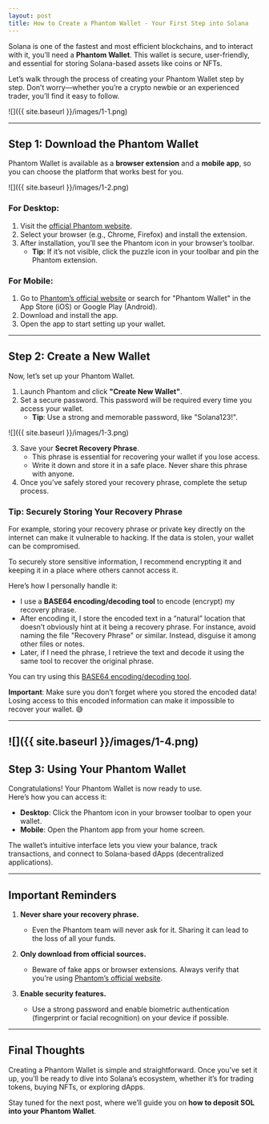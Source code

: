 ```yaml
---
layout: post
title: How to Create a Phantom Wallet - Your First Step into Solana
---
```


Solana is one of the fastest and most efficient blockchains, and to interact with it, you’ll need a **Phantom Wallet**. This wallet is secure, user-friendly, and essential for storing Solana-based assets like coins or NFTs.

Let’s walk through the process of creating your Phantom Wallet step by step. Don’t worry—whether you’re a crypto newbie or an experienced trader, you’ll find it easy to follow.

![]({{ site.baseurl }}/images/1-1.png)

---

## Step 1: Download the Phantom Wallet

Phantom Wallet is available as a **browser extension** and a **mobile app**, so you can choose the platform that works best for you.

![]({{ site.baseurl }}/images/1-2.png)

### For Desktop:

1. Visit the [official Phantom website](https://phantom.app/download).  
2. Select your browser (e.g., Chrome, Firefox) and install the extension.  
3. After installation, you’ll see the Phantom icon in your browser’s toolbar.  
   - **Tip**: If it’s not visible, click the puzzle icon in your toolbar and pin the Phantom extension.

### For Mobile:

1. Go to [Phantom’s official website](https://phantom.app/download) or search for "Phantom Wallet" in the App Store (iOS) or Google Play (Android).  
2. Download and install the app.  
3. Open the app to start setting up your wallet.

---

## Step 2: Create a New Wallet

Now, let’s set up your Phantom Wallet.

1. Launch Phantom and click **"Create New Wallet"**.  
2. Set a secure password. This password will be required every time you access your wallet.  
   - **Tip**: Use a strong and memorable password, like "Solana123!".  

![]({{ site.baseurl }}/images/1-3.png)

3. Save your **Secret Recovery Phrase**.  
   - This phrase is essential for recovering your wallet if you lose access.  
   - Write it down and store it in a safe place. Never share this phrase with anyone.  
4. Once you’ve safely stored your recovery phrase, complete the setup process.

### Tip: Securely Storing Your Recovery Phrase

For example, storing your recovery phrase or private key directly on the internet can make it vulnerable to hacking. If the data is stolen, your wallet can be compromised.

To securely store sensitive information, I recommend encrypting it and keeping it in a place where others cannot access it.  

Here’s how I personally handle it:  

- I use a **BASE64 encoding/decoding tool** to encode (encrypt) my recovery phrase.  
- After encoding it, I store the encoded text in a “natural” location that doesn’t obviously hint at it being a recovery phrase. For instance, avoid naming the file "Recovery Phrase" or similar. Instead, disguise it among other files or notes.  
- Later, if I need the phrase, I retrieve the text and decode it using the same tool to recover the original phrase.

You can try using this [BASE64 encoding/decoding tool](https://base64encodedecode.netlify.app/).

**Important**: Make sure you don’t forget where you stored the encoded data! Losing access to this encoded information can make it impossible to recover your wallet. 😅

---

![]({{ site.baseurl }}/images/1-4.png)
---

## Step 3: Using Your Phantom Wallet

Congratulations! Your Phantom Wallet is now ready to use.  
Here’s how you can access it:

- **Desktop**: Click the Phantom icon in your browser toolbar to open your wallet.  
- **Mobile**: Open the Phantom app from your home screen.  

The wallet’s intuitive interface lets you view your balance, track transactions, and connect to Solana-based dApps (decentralized applications).

---

## Important Reminders

1. **Never share your recovery phrase.**  
   
   - Even the Phantom team will never ask for it. Sharing it can lead to the loss of all your funds.

2. **Only download from official sources.**  
   
   - Beware of fake apps or browser extensions. Always verify that you’re using [Phantom’s official website](https://phantom.app/download).  

3. **Enable security features.**  
   
   - Use a strong password and enable biometric authentication (fingerprint or facial recognition) on your device if possible.

---

## Final Thoughts

Creating a Phantom Wallet is simple and straightforward. Once you’ve set it up, you’ll be ready to dive into Solana’s ecosystem, whether it’s for trading tokens, buying NFTs, or exploring dApps.  

Stay tuned for the next post, where we’ll guide you on **how to deposit SOL into your Phantom Wallet**.
